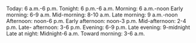 Today: 6 a.m.-6 p.m.
Tonight: 6 p.m.-6 a.m.
Morning: 6 a.m.-noon
Early morning: 6-9 a.m.
Mid-morning: 8-10 a.m.
Late morning: 9 a.m.-noon
Afternoon: noon-6 p.m.
Early afternoon: noon-3 p.m.
Mid-afternoon: 2-4 p.m.
Late- afternoon: 3-6 p.m.
Evening: 6-9 p.m.
Late evening: 9-midnight
Late at night: Midnight-6 a.m.
Toward morning: 3-6 a.m.
